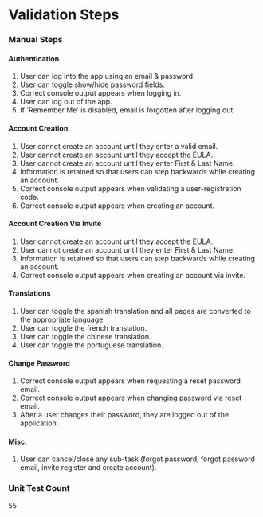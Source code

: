 # Validation Steps

### Manual Steps

#### Authentication
1. User can log into the app using an email & password.
2. User can toggle show/hide password fields.
3. Correct console output appears when logging in.
4. User can log out of the app.
5. If 'Remember Me' is disabled, email is forgotten after logging out.

#### Account Creation
1. User cannot create an account until they enter a valid email.
2. User cannot create an account until they accept the EULA.
3. User cannot create an account until they enter First & Last Name.
4. Information is retained so that users can step backwards while creating an account.
5. Correct console output appears when validating a user-registration code.
6. Correct console output appears when creating an account.

#### Account Creation Via Invite
1. User cannot create an account until they accept the EULA.
2. User cannot create an account until they enter First & Last Name.
3. Information is retained so that users can step backwards while creating an account.
4. Correct console output appears when creating an account via invite.

#### Translations
1. User can toggle the spanish translation and all pages are converted to the appropriate language.
2. User can toggle the french translation.
3. User can toggle the chinese translation.
4. User can toggle the portuguese translation.

#### Change Password
1. Correct console output appears when requesting a reset password email.
2. Correct console output appears when changing password via reset email.
3. After a user changes their password, they are logged out of the application.


#### Misc.
1. User can cancel/close any sub-task (forgot password, forgot password email, invite register and create account).

### Unit Test Count
55
